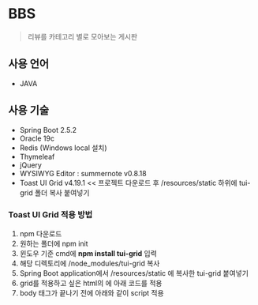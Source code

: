 # BBS
> 리뷰를 카테고리 별로 모아보는 게시판

## 사용 언어
  * JAVA
## 사용 기술
  * Spring Boot 2.5.2
  * Oracle 19c
  * Redis (Windows local 설치)
  * Thymeleaf
  * jQuery
  * WYSIWYG Editor : summernote v0.8.18
  * Toast UI Grid v4.19.1 << 프로젝트 다운로드 후 /resources/static 하위에 tui-grid 폴더 복사 붙여넣기

### Toast UI Grid 적용 방법
1. npm 다운로드
2. 원하는 폴더에 npm init
3. 윈도우 기준 cmd에 **npm install tui-grid** 입력
4. 해당 디렉토리에 /node_modules/tui-grid 복사
5. Spring Boot application에서 /resources/static 에 복사한 tui-grid 붙여넣기
6. grid를 적용하고 싶은 html의 <head>에 아래 코드를 적용
   <link rel="stylesheet" href="/tui-grid/tui-grid.css">
7. body 태그가 끝나기 전에 아래와 같이 script 적용
   <script src="/tui-grid/tui-grid.js"></script>
